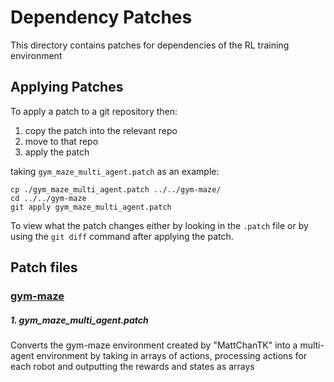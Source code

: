 # Dependency Patches

This directory contains patches for dependencies of the RL training environment

## Applying Patches

To apply a patch to a git repository then:

1. copy the patch into the relevant repo
2. move to that repo
3. apply the patch

taking `gym_maze_multi_agent.patch` as an example:

```
cp ./gym_maze_multi_agent.patch ../../gym-maze/
cd ../../gym-maze
git apply gym_maze_multi_agent.patch
```

To view what the patch changes either by looking in the `.patch` file or by using the `git diff` command after applying the patch.

## Patch files

### [gym-maze](https://github.com/MattChanTK/gym-maze)

##### 1. gym\_maze\_multi\_agent.patch

Converts the gym-maze environment created by "MattChanTK" into a multi-agent environment by taking in arrays of actions, 
processing actions for each robot and outputting the rewards and states as arrays


